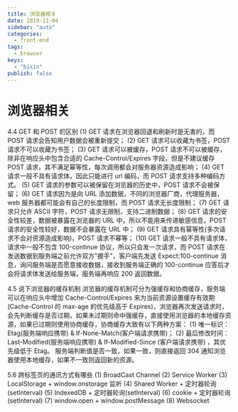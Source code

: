 ```yaml
---
title: 浏览器相关
date: 2019-11-04
sidebar: "auto"
categories:
  - front-end
tags:
  - browser
keys:
  - "bixin"
publish: false
---
```


# 浏览器相关

4.4 GET 和 POST 的区别
(1) GET 请求在浏览器回退和刷新时是无害的，而 POST 请求会告知用户数据会被重新提交；
(2) GET 请求可以收藏为书签，POST 请求不可以收藏为书签；
(3) GET 请求可以被缓存，POST 请求不可以被缓存，除非在响应头中包含合适的 Cache-Control/Expires 字段，但是不建议缓存 POST 请求，其不满足幂等性，每次调用都会对服务器资源造成影响；
(4) GET 请求一般不具有请求体，因此只能进行 url 编码，而 POST 请求支持多种编码方式。
(5) GET 请求的参数可以被保留在浏览器的历史中，POST 请求不会被保留；
(6) GET 请求因为是向 URL 添加数据，不同的浏览器厂商，代理服务器，web 服务器都可能会有自己的长度限制，而 POST 请求无长度限制；
(7) GET 请求只允许 ASCII 字符，POST 请求无限制，支持二进制数据；
(8) GET 请求的安全性较差，数据被暴露在浏览器的 URL 中，所以不能用来传递敏感信息，POST 请求的安全性较好，数据不会暴露在 URL 中；
(9) GET 请求具有幂等性(多次请求不会对资源造成影响)，POST 请求不幂等；
(10) GET 请求一般不具有请求体，请求中一般不包含 100-continue 协议，所以只会发一次请求，而 POST 请求在发送数据到服务端之前允许双方"握手"，客户端先发送 Expect:100-continue 消息，询问服务端是否愿意接收数据，接收到服务端正确的 100-continue 应答后才会将请求体发送给服务端，服务端再响应 200 返回数据。

4.5 说下浏览器的缓存机制
浏览器的缓存机制可分为强缓存和协商缓存，服务端可以在响应头中增加 Cache-Control/Expires 来为当前资源设置缓存有效期(Cache-Control 的 max-age 的优先级高于 Expires)，浏览器再次发送请求时，会先判断缓存是否过期，如果未过期则命中强缓存，直接使用浏览器的本地缓存资源，如果已过期则使用协商缓存，协商缓存大致有以下两种方案：
(1) 唯一标识：Etag(服务端响应携带) & If-None-Match(客户端请求携带)；
(2) 最后修改时间： Last-Modified(服务端响应携带) & If-Modified-Since (客户端请求携带) ，其优先级低于 Etag。
服务端判断值是否一致，如果一致，则直接返回 304 通知浏览器使用本地缓存，如果不一致则返回新的资源。

5.6 跨标签页的通讯方式有哪些
(1) BroadCast Channel
(2) Service Worker
(3) LocalStorage + window.onstorage 监听
(4) Shared Worker + 定时器轮询(setInterval)
(5) IndexedDB + 定时器轮询(setInterval)
(6) cookie + 定时器轮询(setInterval)
(7) window.open + window.postMessage
(8) Websocket

<br/>
<Valine></Valine>
